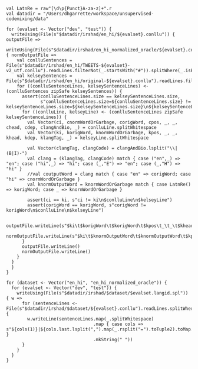     val LatnRe = raw"[\d\p{Punct}A-za-z]+".r
    val datadir = "/Users/dhgarrette/workspace/unsupervised-codemixing/data"

    for (evalset <- Vector("dev", "test")) {
      writeUsing(File(s"$datadir/irshad/en_hi/${evalset}.conllu")) { outputFile =>
      writeUsing(File(s"$datadir/irshad/en_hi_normalized_oracle/${evalset}.conllu")) { normOutputFile =>
        val conlluSentences = File(s"$datadir/irshad/en_hi/TWEETS-${evalset}-v2_utf.conllu").readLines.filterNot(_.startsWith("#")).splitWhere(_.isEmpty).filter(_.nonEmpty)
        val kelseySentences = File(s"$datadir/irshad/en_hi/original-${evalset}.conllu").readLines.filterNot(_.startsWith("#")).splitWhere(_.isEmpty).filter(_.nonEmpty)
        for ((conlluSentenceLines, kelseySentenceLines) <- (conlluSentences zipSafe kelseySentences)) {
          assert(conlluSentenceLines.size == kelseySentenceLines.size,
                 s"conlluSentenceLines.size=${conlluSentenceLines.size} != kelseySentenceLines.size=${kelseySentenceLines.size}\n${kelseySentenceLines.mkString("\n")}\n${kelseySentenceLines.mkString("\n")}")
          for ((conlluLine, kelseyLine) <- (conlluSentenceLines zipSafe kelseySentenceLines)) {
            val Vector(ci, cnormWordOrGarbage, corigWord, cpos, _, _, chead, cdep, clangAndBio, _) = conlluLine.splitWhitespace
            val Vector(ki, korigWord, knormWordOrGarbage, kpos, _, _, khead, kdep, klangTag, _) = kelseyLine.splitWhitespace

            val Vector(clangTag, clangCode) = clangAndBio.lsplit("\\|(B|I)-")
            val clang = (klangTag, clangCode) match { case ("en",_) => "en"; case ("hi",_) => "hi"; case (_,"E") => "en"; case (_,"H") => "hi" }
            //val coutputWord = clang match { case "en" => corigWord; case "hi" => cnormWordOrGarbage }
            val knormOutputWord = knormWordOrGarbage match { case LatnRe() => korigWord; case _ => knormWordOrGarbage }
            
            assert(ci == ki, s"ci != ki\n$conlluLine\n$kelseyLine")
            assert(corigWord == korigWord, s"corigWord != korigWord\n$conlluLine\n$kelseyLine")

            outputFile.writeLine(s"$ki\t$korigWord\t$korigWord\t$kpos\t_\t_\t$khead\t$kdep\t$clangTag\tLang=$clang")
            normOutputFile.writeLine(s"$ki\t$knormOutputWord\t$knormOutputWord\t$kpos\t_\t_\t$khead\t$kdep\t$clangTag\tLang=$clang")
          }
          outputFile.writeLine()
          normOutputFile.writeLine()
        }
      }
      }
    }

    for (dataset <- Vector("en_hi", "en_hi_normalized_oracle")) {
      for (evalset <- Vector("dev", "test")) {
        writeUsing(File(s"$datadir/irshad/$dataset/$evalset.langid.spl")) { w =>
          for (sentenceLines <- File(s"$datadir/irshad/$dataset/${evalset}.conllu").readLines.splitWhere(_.isEmpty).filter(_.nonEmpty)) {
            w.writeLine(sentenceLines.map(_.splitWhitespace)
                                     .map { case cols => s"${cols(1)}|${cols.last.lsplit(",").map(_.rsplit("=").toTuple2).toMap.apply("Lang")}" }
                                     .mkString(" "))
          }
        }
      }
    }
